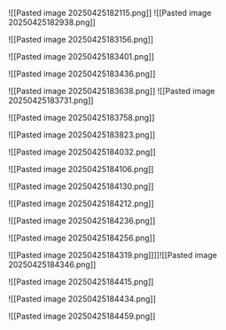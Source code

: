 
![[Pasted image 20250425182115.png]]
![[Pasted image 20250425182938.png]]

![[Pasted image 20250425183156.png]]

![[Pasted image 20250425183401.png]]

![[Pasted image 20250425183436.png]]

![[Pasted image 20250425183638.png]]
![[Pasted image 20250425183731.png]]

![[Pasted image 20250425183758.png]]

![[Pasted image 20250425183823.png]]

![[Pasted image 20250425184032.png]]

![[Pasted image 20250425184106.png]]

![[Pasted image 20250425184130.png]]

![[Pasted image 20250425184212.png]]

![[Pasted image 20250425184236.png]]

![[Pasted image 20250425184256.png]]

![[Pasted image 20250425184319.png]]]]![[Pasted image 20250425184346.png]]

![[Pasted image 20250425184415.png]]

![[Pasted image 20250425184434.png]]


![[Pasted image 20250425184459.png]]